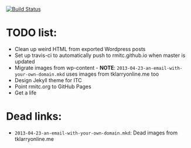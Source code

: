 [![Build Status](https://travis-ci.org/rmitc/rmitc.org.svg?branch=master)](https://travis-ci.org/rmitc/rmitc.org)

# TODO list:

- Clean up weird HTML from exported Wordpress posts
- Set up travis-ci to automatically push to rmitc.github.io when master is updated
- Migrate images from wp-content - **NOTE**: `2013-04-23-an-email-with-your-own-domain.mkd` uses
  images from tklarryonline.me too
- Design Jekyll theme for ITC
- Point rmitc.org to GitHub Pages
- Get a life

# Dead links:

- `2013-04-23-an-email-with-your-own-domain.mkd`: Dead images from tklarryonline.me
